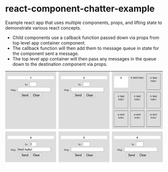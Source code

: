 # react-component-chatter-example
Example react app that uses multiple components, props, and lifting state to demonstrate various react concepts.

- Child components use a callback function passed down via props from top level app container component.
- The callback function will then add them to message queue in state for the component sent a message.
- The top level app container will then pass any messages in the queue down to the destination component via props.

![Example Screen](./2020-03-17_225837.png)
